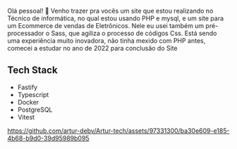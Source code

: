 Olá pessoal! 👋 Venho trazer pra vocês um site que estou realizando no Técnico de informática, no qual estou usando PHP e mysql, e um site para um Ecommerce de vendas de Eletrônicos. Nele eu usei também um pré-processador o Sass, que agiliza o processo de códigos Css. Está sendo uma experiência muito inovadora, não tinha mexido com PHP antes, comecei a estudar no ano de 2022 para conclusão do Site

## Tech Stack

- Fastify
- Typescript
- Docker
- PostgreSQL
- Vitest


https://github.com/artur-debv/Artur-tech/assets/97331300/ba30e609-e185-4b68-b9d0-39d95989b095




